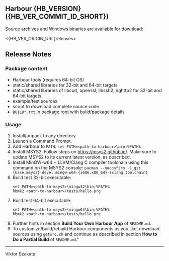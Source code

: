 ## Harbour {HB_VERSION} ({HB_VER_COMMIT_ID_SHORT})

Source archives and Windows binaries are available for download:

  <{HB_VER_ORIGIN_URL}releases>

## Release Notes

### Package content

* Harbour tools (requires 64-bit OS)
* static/shared libraries for 32-bit and 64-bit targets
* static/shared libraries of libcurl, openssl, libssh2, nghttp2
  for 32-bit and 64-bit targets
* example/test sources
* script to download complete source code
* `BUILD*.txt` in package root with build/package details

### Usage

1. Install/unpack to any directory.
2. Launch a Command Prompt.
3. Add Harbour to `PATH`: `set PATH=<path-to-harbour>\bin;%PATH%`
4. Install MSYS2. Follow steps on <https://msys2.github.io/>. Make sure
   to update MSYS2 to its current latest version, as described.
5. Install MinGW-w64 + LLVM/Clang C compiler toolchain using this command
   on the MSYS2 console:
   `pacman --noconfirm -S git {base,msys2}-devel mingw-w64-{i686,x86_64}-{clang,toolchain}`
6. Build test 32-bit executable:
   ```
   set PATH=<path-to-msys2>\mingw32\bin;%PATH%
   hbmk2 <path-to-harbour>/tests/hello.prg
   ```
7. Build test 64-bit executable:
   ```
   set PATH=<path-to-msys2>\mingw64\bin;%PATH%
   hbmk2 <path-to-harbour>/tests/hello.prg
   ```
8. Further hints in section **Build Your Own Harbour App** of `README.md`.
9. To customize/build/rebuild Harbour components as you like, download
   sources using `getsrc.sh` and continue as described in section
   **How to Do a Partial Build** of `README.md`."

---
Viktor Szakats
